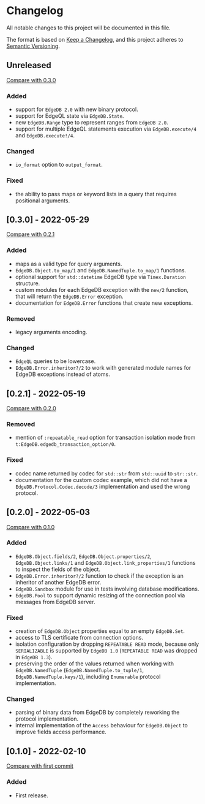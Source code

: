 # Changelog

All notable changes to this project will be documented in this file.

The format is based on [Keep a Changelog](https://keepachangelog.com/en/1.0.0/),
and this project adheres to [Semantic Versioning](https://semver.org/spec/v2.0.0.html).

## Unreleased

[Compare with 0.3.0](https://github.com/nsidnev/edgedb-elixir/compare/v0.3.0...HEAD)

### Added

- support for `EdgeDB 2.0` with new binary protocol.
- support for EdgeQL state via `EdgeDB.State`.
- new `EdgeDB.Range` type to represent ranges from `EdgeDB 2.0`.
- support for multiple EdgeQL statements execution via `EdgeDB.execute/4` and `EdgeDB.execute!/4`.

### Changed

- `io_format` option to `output_format`.

### Fixed

- the ability to pass maps or keyword lists in a query that requires positional arguments.

## [0.3.0] - 2022-05-29

[Compare with 0.2.1](https://github.com/nsidnev/edgedb-elixir/compare/v0.2.1...v0.3.0)

### Added

- maps as a valid type for query arguments.
- `EdgeDB.Object.to_map/1` and `EdgeDB.NamedTuple.to_map/1` functions.
- optional support for `std::datetime` EdgeDB type via `Timex.Duration` structure.
- custom modules for each EdgeDB exception with the `new/2` function, that will return the `EdgeDB.Error` exception.
- documentation for `EdgeDB.Error` functions that create new exceptions.

### Removed

- legacy arguments encoding.

### Changed

- `EdgeQL` queries to be lowercase.
- `EdgeDB.Error.inheritor?/2` to work with generated module names for EdgeDB exceptions instead of atoms.

## [0.2.1] - 2022-05-19

[Compare with 0.2.0](https://github.com/nsidnev/edgedb-elixir/compare/v0.2.0...v0.2.1)

### Removed

- mention of `:repeatable_read` option for transaction isolation mode from `t:EdgeDB.edgedb_transaction_option/0`.

### Fixed

- codec name returned by codec for `std::str` from `std::uuid` to `str::str`.
- documentation for the custom codec example, which did not have a `EdgeDB.Protocol.Codec.decode/3` implementation and used the wrong protocol.

## [0.2.0] - 2022-05-03

[Compare with 0.1.0](https://github.com/nsidnev/edgedb-elixir/compare/v0.1.0...v0.2.0)

### Added

- `EdgeDB.Object.fields/2`, `EdgeDB.Object.properties/2`, `EdgeDB.Object.links/1` and `EdgeDB.Object.link_properties/1` functions to inspect the fields of the object.
- `EdgeDB.Error.inheritor?/2` function to check if the exception is an inheritor of another EdgeDB error.
- `EdgeDB.Sandbox` module for use in tests involving database modifications.
- `EdgeDB.Pool` to support dynamic resizing of the connection pool via messages from EdgeDB server.

### Fixed

- creation of `EdgeDB.Object` properties equal to an empty `EdgeDB.Set`.
- access to TLS certificate from connection options.
- isolation configuration by dropping `REPEATABLE READ` mode, because only `SERIALIZABLE` is supported by `EdgeDB 1.0` (`REPEATABLE READ` was dropped in `EdgeDB 1.3`).
- preserving the order of the values returned when working with `EdgeDB.NamedTuple` (`EdgeDB.NamedTuple.to_tuple/1`, `EdgeDB.NamedTuple.keys/1`), including `Enumerable` protocol implementation.

### Changed

- parsing of binary data from EdgeDB by completely reworking the protocol implementation.
- internal implementation of the `Access` behaviour for `EdgeDB.Object` to improve fields access performance.

## [0.1.0] - 2022-02-10

[Compare with first commit](https://github.com/nsidnev/edgedb-elixir/compare/a9c18f910e36e728eb8d59e6e8e41721474f201c...v0.1.0)

### Added

- First release.
